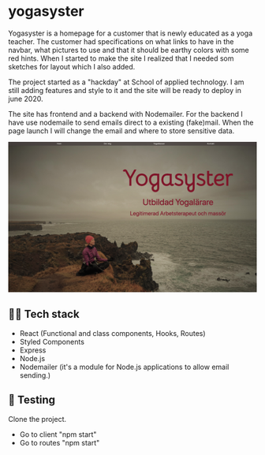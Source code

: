 # yogasyster

Yogasyster is a homepage for a customer that is newly educated as a yoga teacher. The customer had specifications on what links to have in the navbar, what pictures to use and that it should be earthy colors with some red hints. When I started to make the site I realized that I needed som sketches for layout which I also added.

The project started as a "hackday" at School of applied technology. I am still adding features and style to it and the site will be ready to deploy in june 2020.

The site has frontend and a backend with Nodemailer. For the backend I have use nodemaile to send emails direct to a existing (fake)mail. When the page launch I will change the email and where to store sensitive data.

<img src="./client/src/components/pics/preview.jpg" alt="preview" width="600"/>

## 👨‍💻 Tech stack

- React (Functional and class components, Hooks, Routes)
- Styled Components
- Express
- Node.js
- Nodemailer (it's a module for Node.js applications to allow email sending.)

## 🧪 Testing

Clone the project.

- Go to client "npm start"
- Go to routes "npm start"
